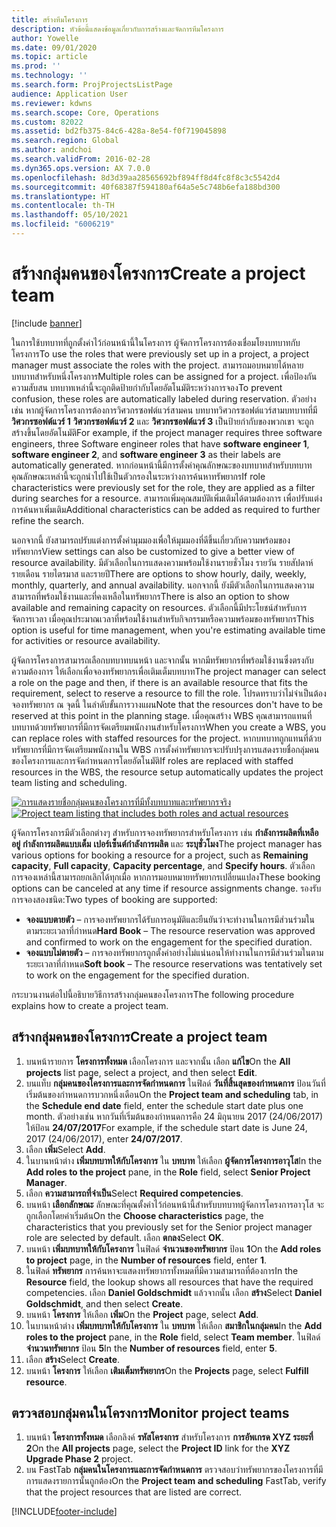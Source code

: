 ```yaml
---
title: สร้างทีมโครงการ
description: หัวข้อนี้แสดงข้อมูลเกี่ยวกับการสร้างและจัดการทีมโครงการ
author: Yowelle
ms.date: 09/01/2020
ms.topic: article
ms.prod: ''
ms.technology: ''
ms.search.form: ProjProjectsListPage
audience: Application User
ms.reviewer: kdwns
ms.search.scope: Core, Operations
ms.custom: 82022
ms.assetid: bd2fb375-84c6-428a-8e54-f0f719045898
ms.search.region: Global
ms.author: andchoi
ms.search.validFrom: 2016-02-28
ms.dyn365.ops.version: AX 7.0.0
ms.openlocfilehash: 8d3d39aa28565692bf894ff8d4fc8f8c3c5542d4
ms.sourcegitcommit: 40f68387f594180af64a5e5c748b6efa188bd300
ms.translationtype: HT
ms.contentlocale: th-TH
ms.lasthandoff: 05/10/2021
ms.locfileid: "6006219"
---
```

# <a name="create-a-project-team"></a><span data-ttu-id="027d3-103">สร้างกลุ่มคนของโครงการ</span><span class="sxs-lookup"><span data-stu-id="027d3-103">Create a project team</span></span>

[!include [banner](../includes/banner.md)]

<span data-ttu-id="027d3-104">ในการใช้บทบาทที่ถูกตั้งค่าไว้ก่อนหน้านี้ในโครงการ ผู้จัดการโครงการต้องเชื่อมโยงบทบาทกับโครงการ</span><span class="sxs-lookup"><span data-stu-id="027d3-104">To use the roles that were previously set up in a project, a project manager must associate the roles with the project.</span></span> <span data-ttu-id="027d3-105">สามารถมอบหมายได้หลายบทบาทสำหรับหนึ่งโครงการ</span><span class="sxs-lookup"><span data-stu-id="027d3-105">Multiple roles can be assigned for a project.</span></span> <span data-ttu-id="027d3-106">เพื่อป้องกันความสับสน บทบาทเหล่านี้จะถูกติดป้ายกำกับโดยอัตโนมัติระหว่างการจอง</span><span class="sxs-lookup"><span data-stu-id="027d3-106">To prevent confusion, these roles are automatically labeled during reservation.</span></span> <span data-ttu-id="027d3-107">ตัวอย่างเช่น หากผู้จัดการโครงการต้องการวิศวกรซอฟต์แวร์สามคน บทบาทวิศวกรซอฟต์แวร์สามบทบาทที่มี **วิศวกรซอฟต์แวร์ 1** **วิศวกรซอฟต์แวร์ 2** และ **วิศวกรซอฟต์แวร์ 3** เป็นป้ายกำกับของพวกเขา จะถูกสร้างขึ้นโดยอัตโนมัติ</span><span class="sxs-lookup"><span data-stu-id="027d3-107">For example, if the project manager requires three software engineers, three Software engineer roles that have **software engineer 1**, **software engineer 2**, and **software engineer 3** as their labels are automatically generated.</span></span> <span data-ttu-id="027d3-108">หากก่อนหน้านี้มีการตั้งค่าคุณลักษณะของบทบาทสำหรับบทบาท คุณลักษณะเหล่านี้จะถูกนำไปใช้เป็นตัวกรองในระหว่างการค้นหาทรัพยากร</span><span class="sxs-lookup"><span data-stu-id="027d3-108">If role characteristics were previously set for the role, they are applied as a filter during searches for a resource.</span></span> <span data-ttu-id="027d3-109">สามารถเพิ่มคุณสมบัติเพิ่มเติมได้ตามต้องการ เพื่อปรับแต่งการค้นหาเพิ่มเติม</span><span class="sxs-lookup"><span data-stu-id="027d3-109">Additional characteristics can be added as required to further refine the search.</span></span>

<span data-ttu-id="027d3-110">นอกจากนี้ ยังสามารถปรับแต่งการตั้งค่ามุมมองเพื่อให้มุมมองที่ดีขึ้นเกี่ยวกับความพร้อมของทรัพยากร</span><span class="sxs-lookup"><span data-stu-id="027d3-110">View settings can also be customized to give a better view of resource availability.</span></span> <span data-ttu-id="027d3-111">มีตัวเลือกในการแสดงความพร้อมใช้งานรายชั่วโมง รายวัน รายสัปดาห์ รายเดือน รายไตรมาส และรายปี</span><span class="sxs-lookup"><span data-stu-id="027d3-111">There are options to show hourly, daily, weekly, monthly, quarterly, and annual availability.</span></span> <span data-ttu-id="027d3-112">นอกจากนี้ ยังมีตัวเลือกในการแสดงความสามารถที่พร้อมใช้งานและที่คงเหลือในทรัพยากร</span><span class="sxs-lookup"><span data-stu-id="027d3-112">There is also an option to show available and remaining capacity on resources.</span></span> <span data-ttu-id="027d3-113">ตัวเลือกนี้มีประโยชน์สำหรับการจัดการเวลา เมื่อคุณประมาณเวลาที่พร้อมใช้งานสำหรับกิจกรรมหรือความพร้อมของทรัพยากร</span><span class="sxs-lookup"><span data-stu-id="027d3-113">This option is useful for time management, when you're estimating available time for activities or resource availability.</span></span>

<span data-ttu-id="027d3-114">ผู้จัดการโครงการสามารถเลือกบทบาทบนหน้า และจากนั้น หากมีทรัพยากรที่พร้อมใช้งานซึ่งตรงกับความต้องการ ให้เลือกเพื่อจองทรัพยากรเพื่อเติมเต็มบทบาท</span><span class="sxs-lookup"><span data-stu-id="027d3-114">The project manager can select a role on the page and then, if there is an available resource that fits the requirement, select to reserve a resource to fill the role.</span></span> <span data-ttu-id="027d3-115">โปรดทราบว่าไม่จำเป็นต้องจองทรัพยากร ณ จุดนี้ ในลำดับขั้นการวางแผน</span><span class="sxs-lookup"><span data-stu-id="027d3-115">Note that the resources don't have to be reserved at this point in the planning stage.</span></span> <span data-ttu-id="027d3-116">เมื่อคุณสร้าง WBS คุณสามารถแทนที่บทบาทด้วยทรัพยากรที่มีการจัดเตรียมพนักงานสำหรับโครงการ</span><span class="sxs-lookup"><span data-stu-id="027d3-116">When you create a WBS, you can replace roles with staffed resources for the project.</span></span> <span data-ttu-id="027d3-117">หากบทบาทถูกแทนที่ด้วยทรัพยากรที่มีการจัดเตรียมพนักงานใน WBS การตั้งค่าทรัพยากรจะปรับปรุงการแสดงรายชื่อกลุ่มคนของโครงการและการจัดกำหนดการโดยอัตโนมัติ</span><span class="sxs-lookup"><span data-stu-id="027d3-117">If roles are replaced with staffed resources in the WBS, the resource setup automatically updates the project team listing and scheduling.</span></span>

<span data-ttu-id="027d3-118">[![การแสดงรายชื่อกลุ่มคนของโครงการที่มีทั้งบทบาทและทรัพยากรจริง](./media/projectresourcing03-1024x368.jpg)](./media/projectresourcing03.jpg)</span><span class="sxs-lookup"><span data-stu-id="027d3-118">[![Project team listing that includes both roles and actual resources](./media/projectresourcing03-1024x368.jpg)](./media/projectresourcing03.jpg)</span></span> 

<span data-ttu-id="027d3-119">ผู้จัดการโครงการมีตัวเลือกต่างๆ สำหรับการจองทรัพยากรสำหรับโครงการ เช่น **กำลังการผลิตที่เหลืออยู่** **กำลังการผลิตแบบเต็ม** **เปอร์เซ็นต์กำลังการผลิต** และ **ระบุชั่วโมง**</span><span class="sxs-lookup"><span data-stu-id="027d3-119">The project manager has various options for booking a resource for a project, such as **Remaining capacity**, **Full capacity**, **Capacity percentage**, and **Specify hours**.</span></span> <span data-ttu-id="027d3-120">ตัวเลือกการจองเหล่านี้สามารถยกเลิกได้ทุกเมื่อ หากการมอบหมายทรัพยากรเปลี่ยนแปลง</span><span class="sxs-lookup"><span data-stu-id="027d3-120">These booking options can be canceled at any time if resource assignments change.</span></span> <span data-ttu-id="027d3-121">รองรับการจองสองชนิด:</span><span class="sxs-lookup"><span data-stu-id="027d3-121">Two types of booking are supported:</span></span>

- <span data-ttu-id="027d3-122">**จองแบบตายตัว** – การจองทรัพยากรได้รับการอนุมัติและยืนยันว่าจะทำงานในการมีส่วนร่วมในตามระยะเวลาที่กำหนด</span><span class="sxs-lookup"><span data-stu-id="027d3-122">**Hard Book** – The resource reservation was approved and confirmed to work on the engagement for the specified duration.</span></span>
- <span data-ttu-id="027d3-123">**จองแบบไม่ตายตัว** – การจองทรัพยากรถูกตั้งค่าอย่างไม่แน่นอนให้ทำงานในการมีส่วนร่วมในตามระยะเวลาที่กำหนด</span><span class="sxs-lookup"><span data-stu-id="027d3-123">**Soft book** – The resource reservations was tentatively set to work on the engagement for the specified duration.</span></span>

<span data-ttu-id="027d3-124">กระบวนงานต่อไปนี้อธิบายวิธีการสร้างกลุ่มคนของโครงการ</span><span class="sxs-lookup"><span data-stu-id="027d3-124">The following procedure explains how to create a project team.</span></span>

## <a name="create-a-project-team"></a><span data-ttu-id="027d3-125">สร้างกลุ่มคนของโครงการ</span><span class="sxs-lookup"><span data-stu-id="027d3-125">Create a project team</span></span>

1. <span data-ttu-id="027d3-126">บนหน้ารายการ **โครงการทั้งหมด** เลือกโครงการ และจากนั้น เลือก **แก้ไข**</span><span class="sxs-lookup"><span data-stu-id="027d3-126">On the **All projects** list page, select a project, and then select **Edit**.</span></span>
2. <span data-ttu-id="027d3-127">บนแท็บ **กลุ่มคนของโครงการและการจัดกำหนดการ** ในฟิลด์ **วันที่สิ้นสุดของกำหนดการ** ป้อนวันที่เริ่มต้นของกำหนดการบวกหนึ่งเดือน</span><span class="sxs-lookup"><span data-stu-id="027d3-127">On the **Project team and scheduling** tab, in the **Schedule end date** field, enter the schedule start date plus one month.</span></span> <span data-ttu-id="027d3-128">ตัวอย่างเช่น หากวันที่เริ่มต้นของกำหนดการคือ 24 มิถุนายน 2017 (24/06/2017) ให้ป้อน **24/07/2017**</span><span class="sxs-lookup"><span data-stu-id="027d3-128">For example, if the schedule start date is June 24, 2017 (24/06/2017), enter **24/07/2017**.</span></span>
3. <span data-ttu-id="027d3-129">เลือก **เพิ่ม**</span><span class="sxs-lookup"><span data-stu-id="027d3-129">Select **Add**.</span></span>
4. <span data-ttu-id="027d3-130">ในบานหน้าต่าง **เพิ่มบทบาทให้กับโครงการ** ใน **บทบาท** ให้เลือก **ผู้จัดการโครงการอาวุโส**</span><span class="sxs-lookup"><span data-stu-id="027d3-130">In the **Add roles to the project** pane, in the **Role** field, select **Senior Project Manager**.</span></span>
5. <span data-ttu-id="027d3-131">เลือก **ความสามารถที่จำเป็น**</span><span class="sxs-lookup"><span data-stu-id="027d3-131">Select **Required competencies**.</span></span>
6. <span data-ttu-id="027d3-132">บนหน้า **เลือกลักษณะ** ลักษณะที่คุณตั้งค่าไว้ก่อนหน้านี้สำหรับบทบาทผู้จัดการโครงการอาวุโส จะถูกเลือกโดยค่าเริ่มต้น</span><span class="sxs-lookup"><span data-stu-id="027d3-132">On the **Choose characteristics** page, the characteristics that you previously set for the Senior project manager role are selected by default.</span></span> <span data-ttu-id="027d3-133">เลือก **ตกลง**</span><span class="sxs-lookup"><span data-stu-id="027d3-133">Select **OK**.</span></span>
7. <span data-ttu-id="027d3-134">บนหน้า **เพิ่มบทบาทให้กับโครงการ** ในฟิลด์ **จำนวนของทรัพยากร** ป้อน **1**</span><span class="sxs-lookup"><span data-stu-id="027d3-134">On the **Add roles to project** page, in the **Number of resources** field, enter **1**.</span></span>
8. <span data-ttu-id="027d3-135">ในฟิลด์ **ทรัพยากร** การค้นหาจะแสดงทรัพยากรทั้งหมดที่มีความสามารถที่ต้องการ</span><span class="sxs-lookup"><span data-stu-id="027d3-135">In the **Resource** field, the lookup shows all resources that have the required competencies.</span></span> <span data-ttu-id="027d3-136">เลือก **Daniel Goldschmidt** แล้วจากนั้น เลือก **สร้าง**</span><span class="sxs-lookup"><span data-stu-id="027d3-136">Select **Daniel Goldschmidt**, and then select **Create**.</span></span>
9. <span data-ttu-id="027d3-137">บนหน้า **โครงการ** ให้เลือก **เพิ่ม**</span><span class="sxs-lookup"><span data-stu-id="027d3-137">On the **Project** page, select **Add**.</span></span>
10. <span data-ttu-id="027d3-138">ในบานหน้าต่าง **เพิ่มบทบาทให้กับโครงการ** ใน **บทบาท** ให้เลือก **สมาชิกในกลุ่มคน**</span><span class="sxs-lookup"><span data-stu-id="027d3-138">In the **Add roles to the project** pane, in the **Role** field, select **Team member**.</span></span> <span data-ttu-id="027d3-139">ในฟิลด์ **จำนวนทรัพยากร** ป้อน **5**</span><span class="sxs-lookup"><span data-stu-id="027d3-139">In the **Number of resources** field, enter **5**.</span></span>
11. <span data-ttu-id="027d3-140">เลือก **สร้าง**</span><span class="sxs-lookup"><span data-stu-id="027d3-140">Select **Create**.</span></span>
12. <span data-ttu-id="027d3-141">บนหน้า **โครงการ** ให้เลือก **เติมเต็มทรัพยากร**</span><span class="sxs-lookup"><span data-stu-id="027d3-141">On the **Projects** page, select **Fulfill resource**.</span></span>

## <a name="monitor-project-teams"></a><span data-ttu-id="027d3-142">ตรวจสอบกลุ่มคนในโครงการ</span><span class="sxs-lookup"><span data-stu-id="027d3-142">Monitor project teams</span></span>
1. <span data-ttu-id="027d3-143">บนหน้า **โครงการทั้งหมด** เลือกลิงค์ **รหัสโครงการ** สำหรับโครงการ **การอัพเกรด XYZ ระยะที่ 2**</span><span class="sxs-lookup"><span data-stu-id="027d3-143">On the **All projects** page, select the **Project ID** link for the **XYZ Upgrade Phase 2** project.</span></span>
2. <span data-ttu-id="027d3-144">บน FastTab **กลุ่มคนในโครงการและการจัดกำหนดการ** ตรวจสอบว่าทรัพยากรของโครงการที่มีการแสดงรายการนั้นถูกต้อง</span><span class="sxs-lookup"><span data-stu-id="027d3-144">On the **Project team and scheduling** FastTab, verify that the project resources that are listed are correct.</span></span>


[!INCLUDE[footer-include](../includes/footer-banner.md)]
